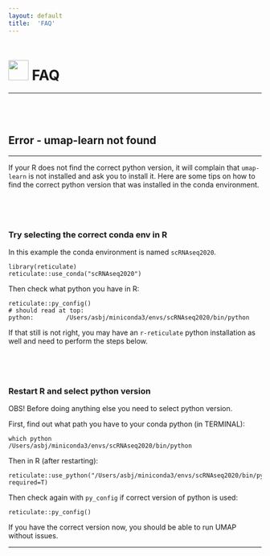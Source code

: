 ```yaml
---
layout: default
title:  'FAQ'
---
```

<style>
h1, .h1, h2, .h2, h3, .h3, h4, .h4 { margin-top: 50px }
p.caption {font-size: 0.9em;font-style: italic;color: grey;margin-right: 10%;margin-left: 10%;text-align: justify}
</style>

# <img border="0" src="https://www.svgrepo.com/show/83019/faq-button.svg" width="40" height="40"> FAQ
***

<br/>


## Error - umap-learn not found
***

If your R does not find the correct python version, it will complain that `umap-learn` is not installed and ask you to install it. Here are some tips on how to find the correct python version that was installed in the conda environment.

<br/>

### Try selecting the correct conda env in R

In this example the conda environment is named `scRNAseq2020`.
```
library(reticulate)
reticulate::use_conda("scRNAseq2020")
```

Then check what python you have in R:
```
reticulate::py_config()
# should read at top:
python:         /Users/asbj/miniconda3/envs/scRNAseq2020/bin/python
```

If that still is not right, you may have an `r-reticulate` python installation as well and need to perform the steps below.

<br/>

### Restart R and select python version

OBS! Before doing anything else you need to select python version.

First, find out what path you have to your conda python (in TERMINAL):
```
which python
/Users/asbj/miniconda3/envs/scRNAseq2020/bin/python
```

Then in R (after restarting):
```
reticulate::use_python("/Users/asbj/miniconda3/envs/scRNAseq2020/bin/python", required=T)
```

Then check again with `py_config` if correct version of python is used:
```
reticulate::py_config()
```

If you have the correct version now, you should be able to run UMAP without issues.


***
